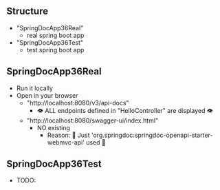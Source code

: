 ## Structure
* "SpringDocApp36Real"
  * real spring boot app
* "SpringDocApp36Test"
  * test spring boot app

## SpringDocApp36Real
* Run it locally
* Open in your browser
  * "http://localhost:8080/v3/api-docs"
    * 👁️ ALL endpoints defined in "HelloController" are displayed 👁️
  * "http://localhost:8080/swagger-ui/index.html"
    * NO existing
      * Reason: 🧠 Just 'org.springdoc:springdoc-openapi-starter-webmvc-api' used 🧠

## SpringDocApp36Test
* TODO:
